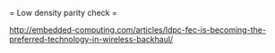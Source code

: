 = Low density parity check =

http://embedded-computing.com/articles/ldpc-fec-is-becoming-the-preferred-technology-in-wireless-backhaul/
